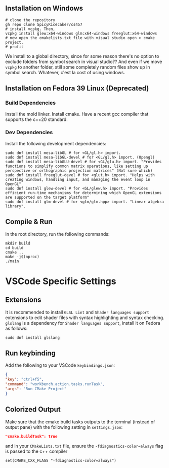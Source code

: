 ## Installation on Windows

```shell
# clone the repository
gh repo clone SpicyRicecaker/cs457
# install vcpkg. Then, 
vcpkg install glew:x64-windows glm:x64-windows freeglut:x64-windows
# now open the cmakelists.txt file with visual studio open > cmake project.
# profit
```

We install to a global directory, since for some reason there's no option to exclude folders from symbol search in visual studio?? And even if we move `vcpkg` to another folder, still some completely random files show up in symbol search. Whatever, c'est la cost of using windows.

## Installation on Fedora 39 Linux (Deprecated)

### Build Dependencies

Install the mold linker.
Install cmake.
Have a recent gcc compiler that supports the c++20 standard.

### Dev Dependencies

Install the following development dependencies:

```shell
sudo dnf install mesa-libGL # for <GL/gl.h> import.
sudo dnf install mesa-libGL-devel # for <GL/gl.h> import. (Opengl)
sudo dnf install mesa-libGLU-devel # for <GL/glu.h> import. "Provides functions to simplify common matrix operations, like setting up perspective or orthographic projection matrices" (Not sure which)
sudo dnf install freeglut-devel # for <glut.h> import. "Helps with creating windows, handling input, and managing the event loop in OpenGL"
sudo dnf install glew-devel # for <GL/glew.h> import. "Provides efficient run-time mechanisms for determining which OpenGL extensions are supported on the target platform"
sudo dnf install glm-devel # for <glm/glm.hpp> import. "Linear algebra library".
```

## Compile & Run

In the root directory, run the following commands:

```shell
mkdir build
cd build
cmake ..
make -j$(nproc)
./main
```

# VSCode Specific Settings

## Extensions

It is recommended to install `GLSL Lint` and `Shader languages support` extensions to edit shader files with syntax highlighting and syntax checking. `glslang` is a dependency for `Shader languages support`, install it on Fedora as follows:

```shell
sudo dnf install glslang
```

## Run keybinding

Add the following to your VSCode `keybindings.json`:

```json
{
"key": "ctrl+f5", 
"command": "workbench.action.tasks.runTask",
"args": "Run CMake Project"
}
```

## Colorized Output

Make sure that the cmake build tasks outputs to the terminal (instead of output pane) with the following setting in `settings.json`:

```json
"cmake.buildTask": true
```

and in your `CMakeLists.txt` file, ensure the `-fdiagnostics-color=always` flag is passed to the c++ compiler

```shell
set(CMAKE_CXX_FLAGS "-fdiagnostics-color=always")
```